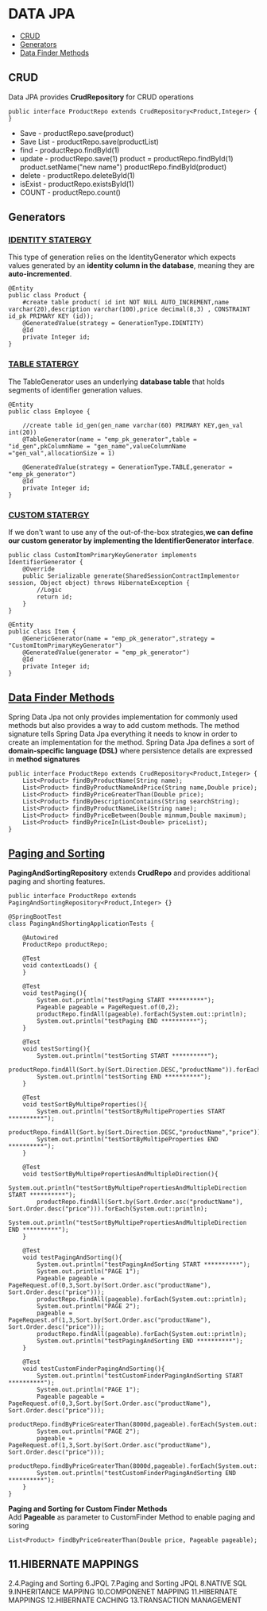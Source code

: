 # DATA JPA
* [CRUD](#crud)
* [Generators](#generators)
* [Data Finder Methods](#data-finder-methods)

## CRUD
Data JPA provides **CrudRepository** for CRUD operations

```
public interface ProductRepo extends CrudRepository<Product,Integer> {
}
```

  * Save - productRepo.save(product)
  * Save List - productRepo.save(productList)          
  * find - productRepo.findById(1)
  * update - productRepo.save(1)
       product = productRepo.findById(1)
       product.setName("new name")
       productRepo.findById(product)
  * delete - productRepo.deleteById(1)
  * isExist - productRepo.existsById(1)
  * COUNT - productRepo.count()
  
## Generators
### [IDENTITY STATERGY](crud/crud-data-jpa)
This type of generation relies on the IdentityGenerator which expects values generated by an **identity column in the database**, meaning they are **auto-incremented**.
```
@Entity
public class Product {
    #create table product( id int NOT NULL AUTO_INCREMENT,name varchar(20),description varchar(100),price decimal(8,3) , CONSTRAINT id_pk PRIMARY KEY (id));
    @GeneratedValue(strategy = GenerationType.IDENTITY)
    @Id
    private Integer id;   
}
```

### [TABLE STATERGY](id-genertion-statergy/idgenerator-table)
The TableGenerator uses an underlying **database table** that holds segments of identifier generation values.
```
@Entity
public class Employee {

    //create table id_gen(gen_name varchar(60) PRIMARY KEY,gen_val int(20))
    @TableGenerator(name = "emp_pk_generator",table = "id_gen",pkColumnName = "gen_name",valueColumnName ="gen_val",allocationSize = 1)
    
    @GeneratedValue(strategy = GenerationType.TABLE,generator = "emp_pk_generator")
    @Id
    private Integer id; 
}
```
### [CUSTOM STATERGY](id-genertion-statergy/idgenerator-custom)
If we don't want to use any of the out-of-the-box strategies,**we can define our custom generator by implementing the IdentifierGenerator interface**.
```
public class CustomItomPrimaryKeyGenerator implements IdentifierGenerator {
    @Override
    public Serializable generate(SharedSessionContractImplementor session, Object object) throws HibernateException {
        //Logic
        return id;
    }
}

@Entity
public class Item {
    @GenericGenerator(name = "emp_pk_generator",strategy = "CustomItomPrimaryKeyGenerator")
    @GeneratedValue(generator = "emp_pk_generator")
    @Id
    private Integer id; 
}

```
##  [Data Finder Methods](data-finder-methods)
Spring Data Jpa not only provides implementation for commonly used methods but also provides a way to add custom methods. The method signature tells Spring Data Jpa everything it needs to know in order to create an implementation for the method. Spring Data Jpa defines a sort of **domain-specific language (DSL)** where persistence details are expressed in **method signatures**

```
public interface ProductRepo extends CrudRepository<Product,Integer> {
    List<Product> findByProductName(String name);
    List<Product> findByProductNameAndPrice(String name,Double price);
    List<Product> findByPriceGreaterThan(Double price);
    List<Product> findByDescriptionContains(String searchString);
    List<Product> findByProductNameLike(String name);
    List<Product> findByPriceBetween(Double minmum,Double maximum);
    List<Product> findByPriceIn(List<Double> priceList);
}

```
##  [Paging and Sorting](id-genertion-statergy/idgenerator-custom)
**PagingAndSortingRepository** extends **CrudRepo** and provides additional paging and shorting features.
```
public interface ProductRepo extends PagingAndSortingRepository<Product,Integer> {}

@SpringBootTest
class PagingAndShortingApplicationTests {

	@Autowired
	ProductRepo productRepo;

	@Test
	void contextLoads() {
	}

	@Test
	void testPaging(){
		System.out.println("testPaging START **********");
		Pageable pageable = PageRequest.of(0,2);
		productRepo.findAll(pageable).forEach(System.out::println);
		System.out.println("testPaging END **********");
	}

	@Test
	void testSorting(){
		System.out.println("testSorting START **********");
		productRepo.findAll(Sort.by(Sort.Direction.DESC,"productName")).forEach(System.out::println);
		System.out.println("testSorting END **********");
	}

	@Test
	void testSortByMultipeProperties(){
		System.out.println("testSortByMultipeProperties START **********");
		productRepo.findAll(Sort.by(Sort.Direction.DESC,"productName","price")).forEach(System.out::println);
		System.out.println("testSortByMultipeProperties END **********");
	}

	@Test
	void testSortByMultipePropertiesAndMultipleDirection(){
		System.out.println("testSortByMultipePropertiesAndMultipleDirection START **********");
		productRepo.findAll(Sort.by(Sort.Order.asc("productName"), Sort.Order.desc("price"))).forEach(System.out::println);
		System.out.println("testSortByMultipePropertiesAndMultipleDirection END **********");
	}

	@Test
	void testPagingAndSorting(){
		System.out.println("testPagingAndSorting START **********");
		System.out.println("PAGE 1");
		Pageable pageable = PageRequest.of(0,3,Sort.by(Sort.Order.asc("productName"), Sort.Order.desc("price")));
		productRepo.findAll(pageable).forEach(System.out::println);
		System.out.println("PAGE 2");
		pageable = PageRequest.of(1,3,Sort.by(Sort.Order.asc("productName"), Sort.Order.desc("price")));
		productRepo.findAll(pageable).forEach(System.out::println);
		System.out.println("testPagingAndSorting END **********");
	}

	@Test
	void testCustomFinderPagingAndSorting(){
		System.out.println("testCustomFinderPagingAndSorting START **********");
		System.out.println("PAGE 1");
		Pageable pageable = PageRequest.of(0,3,Sort.by(Sort.Order.asc("productName"), Sort.Order.desc("price")));
		productRepo.findByPriceGreaterThan(8000d,pageable).forEach(System.out::println);
		System.out.println("PAGE 2");
		pageable = PageRequest.of(1,3,Sort.by(Sort.Order.asc("productName"), Sort.Order.desc("price")));
		productRepo.findByPriceGreaterThan(8000d,pageable).forEach(System.out::println);
		System.out.println("testCustomFinderPagingAndSorting END **********");
	}
}
```
**Paging and Sorting for Custom Finder Methods** <br>
Add **Pageable** as parameter to CustomFinder Method to enable paging and soring
```
List<Product> findByPriceGreaterThan(Double price, Pageable pageable);
```
 ## 11.HIBERNATE MAPPINGS    
  2.4.Paging and Sorting 6.JPQL 7.Paging and Sorting JPQL 8.NATIVE SQL 9.INHERITANCE MAPPING 10.COMPONENET MAPPING  11.HIBERNATE MAPPINGS 12.HIBERNATE CACHING 13.TRANSACTION MANAGEMENT
